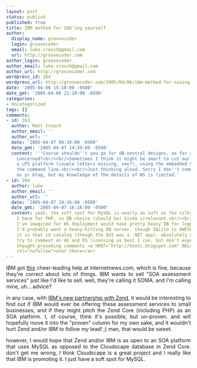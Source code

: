 ```yaml
---
layout: post
status: publish
published: true
title: IBM method for SOA'ing yourself
author:
  display_name: groovecoder
  login: groovecoder
  email: luke.crouch@gmail.com
  url: http://groovecoder.com
author_login: groovecoder
author_email: luke.crouch@gmail.com
author_url: http://groovecoder.com
wordpress_id: 264
wordpress_url: http://groovecoder.com/2005/04/06/ibm-method-for-soaing-yourself/
date: '2005-04-06 15:10:00 -0500'
date_gmt: '2005-04-06 21:10:00 -0500'
categories:
- Uncategorized
tags: []
comments:
- id: 163
  author: Matt Crouch
  author_email: ''
  author_url: ''
  date: '2005-04-07 08:39:00 -0500'
  date_gmt: '2005-04-07 14:39:00 -0500'
  content: '''Course shouldn''t you go for dB-neutral designs, as far as the php is
    concerned?<br/><br/>Sometimes I think it might be smart to cut our WS teeth on
    a LP5 platform (couple letters missing, see?), using the embedded SQLite from
    the command line.<br/><br/>Just thinking aloud. Sorry I don''t comment as much
    on yr blog, but my knowledge of the details of WS is limited.'
- id: 164
  author: luke
  author_email: ''
  author_url: ''
  date: '2005-04-07 10:16:00 -0500'
  date_gmt: '2005-04-07 16:16:00 -0500'
  content: yeah, the soft spot for MySQL is nearly as soft as the silky gelatin spot
    I have for PHP, so DB choice (should be) kinda irrelevant.<br/><br/>the only systems
    I've imagined for WS deployment would have pretty heavy DB for logging, etc. so
    I'd probably want a heavy-hitting DB server. though SQLite is AWESOME! we used
    it in that cd catalog (though the GUI was a .NET app). absolutely smokin'!<br/><br/>I
    try to comment on HE and OS licensing as best I can, but don't expect any deeply
    thought-provoking comments <a HREF="http://btetc.blogspot.com" REL="nofollow"
    rel="nofollow">over there</a>!
---
```

<div style="text-align: justify;">IBM got <a href="http://www.internetnews.com/ent-news/article.php/3495151">this</a> cheer-leading help at internetnews.com, which is fine, because they're correct about lots of things. IBM wants to sell "SOA assessment services" just like I'd like to sell. well, they're calling it SOMA, and I'm calling mine, uh....advice?</p>
<p>in any case, with <a href="http://www-306.ibm.com/software/data/info/zendcore/pr.html">IBM's new partnership with Zend</a>, it would be interesting to find out if IBM would ever be offering these assessment services to small businesses, and if they might pitch the Zend Core (including PHP) as an SOA platform. I, of course, think it's possible, but un-proven. and will hopefully move it into the "proven" column for my own sake, and it wouldn't hurt Zend and/or IBM to follow <span style="font-style: italic;">my</span> lead! ;) man, that would be sweet.</p>
<p>however, I would hope that Zend and/or IBM is as open to an SOA platform that uses MySQL as opposed to the Cloudscape database in Zend Core. don't get me wrong, I think Cloudscape is a great project and I really like that IBM is promoting it. I just have a soft spot for MySQL.</div>
